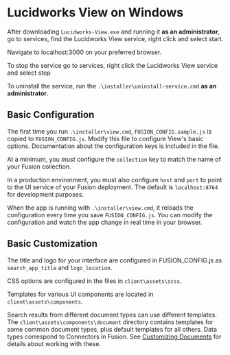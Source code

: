 # Lucidworks View on Windows

 After downloading `Lucidworks-View.exe` and running it **as an administrator**, go to services, find the Lucidworks View service, right click and select start.

 Navigate to localhost:3000 on your preferred browser.

 To stop the service go to services, right click the Lucidworks View service and select stop

 To uninstall the service, run the `.\installer\uninstall-service.cmd` **as an administrator**.

## Basic Configuration

The first time you run `.\installer\view.cmd`, `FUSION_CONFIG.sample.js` is copied to `FUSION_CONFIG.js`.  Modify this file to configure View's basic options.  Documentation about the configuration keys is included in the file.

At a minimum, you _must_ configure the `collection` key to match the name of your Fusion collection.

In a production environment, you must also configure `host` and `port` to point to the UI service of your Fusion deployment.  The default is `localhost:8764` for development purposes.

When the app is running with `.\installer\view.cmd`, it reloads the configuration every time you save `FUSION_CONFIG.js`.  You can modify the configuration and watch the app change in real time in your browser.

## Basic Customization

The title and logo for your interface are configured in FUSION_CONFIG.js as `search_app_title` and `logo_location`.

CSS options are configured in the files in `client\assets\scss`.

Templates for various UI components are located in `client\assets\components`.

Search results from different document types can use different templates.  The `client\assets\components\document` directory contains templates for some common document types, plus default templates for all others.  Data types correspond to Connectors in Fusion.  See [Customizing Documents](docs/Customizing_Documents.md) for details about working with these.
